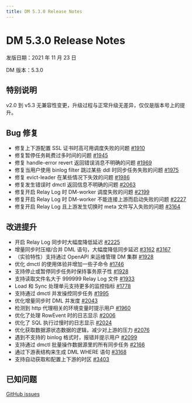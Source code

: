 ```yaml
---
title: DM 5.3.0 Release Notes
---
```


# DM 5.3.0 Release Notes

发版日期：2021 年 11 月 23 日

DM 版本：5.3.0

## 特别说明

v2.0 到 v5.3 无兼容性变更，升级过程与正常升级无差异，仅仅是版本号上的提升。

## Bug 修复

- 修复上下游配置 SSL 证书时高可用调度失败的问题  [#1910](https://github.com/pingcap/dm/pull/1910)
- 修复暂停任务耗费过多时间的问题 [#1945](https://github.com/pingcap/dm/pull/1954)
- 修复 handle-error revert 返回错误消息不明确的问题 [#1969](https://github.com/pingcap/dm/pull/1969)
- 修复当用户使用 binlog filter 跳过某些 ddl 时同步任务失败的问题 [#1975](https://github.com/pingcap/dm/pull/1975)
- 修复 evict-leader 在某些情况下失效的问题 [#1986](https://github.com/pingcap/dm/pull/1986)
- 修复发生错误时 dmctl 返回信息不明确的问题 [#2063](https://github.com/pingcap/dm/pull/2063)
- 修复开启 Relay Log 时 DM-worker 调度失败的问题 [#2199](https://github.com/pingcap/dm/pull/2219)
- 修复开启 Relay Log 时 DM-worker 不能连接上游而启动失败的问题 [#2227](https://github.com/pingcap/dm/pull/2227)
- 修复开启 Relay Log 且上游发生切换时 meta 文件写入失败的问题 [#3164](https://github.com/pingcap/ticdc/pull/3164)

## 改进提升

- 开启 Relay Log 同步时大幅度降低延迟 [#2225](https://github.com/pingcap/dm/pull/2225)
- 增量同步时压缩/合并 DML 语句，大幅度降低同步延迟 [#3162](https://github.com/pingcap/ticdc/pull/3162) [#3167](https://github.com/pingcap/ticdc/pull/3167)
- （实验特性）支持通过 OpenAPI 来运维管理 DM 集群 [#1928](https://github.com/pingcap/dm/issues/1982)
- 优化 dmctl 的使用体验并增加一些子命令  [#1746](https://github.com/pingcap/dm/pull/1746)
- 支持停止或暂停同步任务时保持事务原子性 [#1928](https://github.com/pingcap/dm/pull/1928)
- 支持读取文件名大于 999999 Relay Log 文件 [#1933](https://github.com/pingcap/dm/pull/1933)
- Load 和 Sync 处理单元支持更多的监控指标 [#1778](https://github.com/pingcap/dm/pull/1778)
- 支持通过 dmctl 并发操控同步任务 [#1995](https://github.com/pingcap/dm/pull/1955)
- 优化增量同步时 DML 并发度  [#2043](https://github.com/pingcap/dm/pull/2043)
- 检测到 http 代理相关的环境变量时提示用户 [#1960](https://github.com/pingcap/dm/pull/1960)
- 优化了处理 RowEvent 时的日志显示 [#2006](https://github.com/pingcap/dm/pull/2006)
- 优化了 SQL 执行过慢时的日志显示 [#2024](https://github.com/pingcap/dm/pull/2024)
- 优化获取数据源状态数据的逻辑，减少对上游的压力 [#2076](https://github.com/pingcap/dm/pull/2076)
- 遇到不支持的 binlog 格式时，报错并提示用户 [#2099](https://github.com/pingcap/dm/pull/2099)
- 支持通过 dmctl 批量操作数据源里的所有同步任务 [#2166](https://github.com/pingcap/dm/pull/2166)
- 通过下游表结构来生成 DML WHERE 语句 [#3168](https://github.com/pingcap/ticdc/pull/3168)
- 支持自动获取和配置上下游的时区 [#3403](https://github.com/pingcap/ticdc/pull/3403)

## 已知问题

[GitHub issues](https://github.com/pingcap/ticdc/issues?q=is%3Aissue+is%3Aopen+label%3Atype%2Fbug+label%3Aarea%2Fdm)
